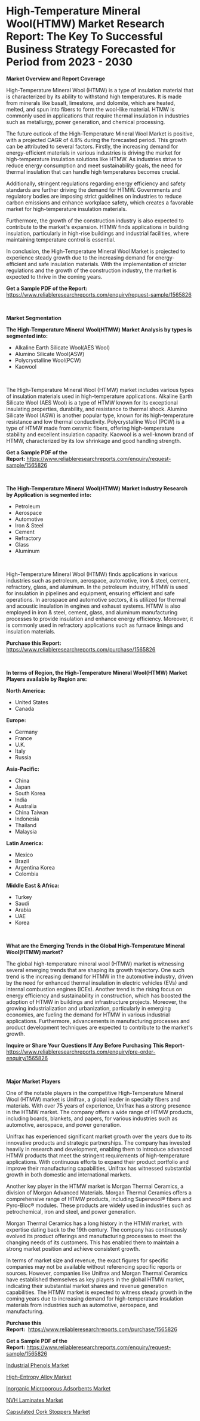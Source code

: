 <p><h1>High-Temperature Mineral Wool(HTMW) Market Research Report: The Key To Successful Business Strategy Forecasted for Period from 2023 - 2030</h1></p><p><strong>Market Overview and Report Coverage</strong></p>
<p><p>High-Temperature Mineral Wool (HTMW) is a type of insulation material that is characterized by its ability to withstand high temperatures. It is made from minerals like basalt, limestone, and dolomite, which are heated, melted, and spun into fibers to form the wool-like material. HTMW is commonly used in applications that require thermal insulation in industries such as metallurgy, power generation, and chemical processing.</p><p>The future outlook of the High-Temperature Mineral Wool Market is positive, with a projected CAGR of 4.8% during the forecasted period. This growth can be attributed to several factors. Firstly, the increasing demand for energy-efficient materials in various industries is driving the market for high-temperature insulation solutions like HTMW. As industries strive to reduce energy consumption and meet sustainability goals, the need for thermal insulation that can handle high temperatures becomes crucial.</p><p>Additionally, stringent regulations regarding energy efficiency and safety standards are further driving the demand for HTMW. Governments and regulatory bodies are imposing strict guidelines on industries to reduce carbon emissions and enhance workplace safety, which creates a favorable market for high-temperature insulation materials.</p><p>Furthermore, the growth of the construction industry is also expected to contribute to the market's expansion. HTMW finds applications in building insulation, particularly in high-rise buildings and industrial facilities, where maintaining temperature control is essential.</p><p>In conclusion, the High-Temperature Mineral Wool Market is projected to experience steady growth due to the increasing demand for energy-efficient and safe insulation materials. With the implementation of stricter regulations and the growth of the construction industry, the market is expected to thrive in the coming years.</p></p>
<p><strong>Get a Sample PDF of the Report:</strong> <a href="https://www.reliableresearchreports.com/enquiry/request-sample/1565826">https://www.reliableresearchreports.com/enquiry/request-sample/1565826</a></p>
<p>&nbsp;</p>
<p><strong>Market Segmentation</strong></p>
<p><strong>The High-Temperature Mineral Wool(HTMW) Market Analysis by types is segmented into:</strong></p>
<p><ul><li>Alkaline Earth Silicate Wool(AES Wool)</li><li>Alumino Silicate Wool(ASW)</li><li>Polycrystalline Wool(PCW)</li><li>Kaowool</li></ul></p>
<p>&nbsp;</p>
<p><p>The High-Temperature Mineral Wool (HTMW) market includes various types of insulation materials used in high-temperature applications. Alkaline Earth Silicate Wool (AES Wool) is a type of HTMW known for its exceptional insulating properties, durability, and resistance to thermal shock. Alumino Silicate Wool (ASW) is another popular type, known for its high-temperature resistance and low thermal conductivity. Polycrystalline Wool (PCW) is a type of HTMW made from ceramic fibers, offering high-temperature stability and excellent insulation capacity. Kaowool is a well-known brand of HTMW, characterized by its low shrinkage and good handling strength.</p></p>
<p><strong>Get a Sample PDF of the Report:</strong>&nbsp;<a href="https://www.reliableresearchreports.com/enquiry/request-sample/1565826">https://www.reliableresearchreports.com/enquiry/request-sample/1565826</a></p>
<p>&nbsp;</p>
<p><strong>The High-Temperature Mineral Wool(HTMW) Market Industry Research by Application is segmented into:</strong></p>
<p><ul><li>Petroleum</li><li>Aerospace</li><li>Automotive</li><li>Iron & Steel</li><li>Cement</li><li>Refractory</li><li>Glass</li><li>Aluminum</li></ul></p>
<p>&nbsp;</p>
<p><p>High-Temperature Mineral Wool (HTMW) finds applications in various industries such as petroleum, aerospace, automotive, iron & steel, cement, refractory, glass, and aluminum. In the petroleum industry, HTMW is used for insulation in pipelines and equipment, ensuring efficient and safe operations. In aerospace and automotive sectors, it is utilized for thermal and acoustic insulation in engines and exhaust systems. HTMW is also employed in iron & steel, cement, glass, and aluminum manufacturing processes to provide insulation and enhance energy efficiency. Moreover, it is commonly used in refractory applications such as furnace linings and insulation materials.</p></p>
<p><strong>Purchase this Report:</strong>&nbsp; <a href="https://www.reliableresearchreports.com/purchase/1565826">https://www.reliableresearchreports.com/purchase/1565826</a></p>
<p>&nbsp;</p>
<p><strong>In terms of Region, the High-Temperature Mineral Wool(HTMW) Market Players available by Region are:</strong></p>
<p>
    <p> <strong> North America: </strong>
        <ul>
            <li>United States</li>
            <li>Canada</li>
        </ul>
        </p> 
    <p> <strong> Europe: </strong>
        <ul>
            <li>Germany</li>
            <li>France</li>
            <li>U.K.</li>
            <li>Italy</li>
            <li>Russia</li>
        </ul>
        </p> 
    <p> <strong> Asia-Pacific: </strong>
        <ul>
            <li>China</li>
            <li>Japan</li>
            <li>South Korea</li>
            <li>India</li>
            <li>Australia</li>
            <li>China Taiwan</li>
            <li>Indonesia</li>
            <li>Thailand</li>
            <li>Malaysia</li>
        </ul>
        </p> 
    <p> <strong> Latin America: </strong>
        <ul>
            <li>Mexico</li>
            <li>Brazil</li>
            <li>Argentina Korea</li>
            <li>Colombia</li>
        </ul>
        </p> 
    <p> <strong> Middle East & Africa: </strong>
        <ul>
            <li>Turkey</li>
            <li>Saudi</li>
            <li>Arabia</li>
            <li>UAE</li>
            <li>Korea</li>
        </ul>
    </p>
    </p>
<p>&nbsp;</p>
<p><strong>What are the Emerging Trends in the Global High-Temperature Mineral Wool(HTMW) market?</strong></p>
<p><p>The global high-temperature mineral wool (HTMW) market is witnessing several emerging trends that are shaping its growth trajectory. One such trend is the increasing demand for HTMW in the automotive industry, driven by the need for enhanced thermal insulation in electric vehicles (EVs) and internal combustion engines (ICEs). Another trend is the rising focus on energy efficiency and sustainability in construction, which has boosted the adoption of HTMW in buildings and infrastructure projects. Moreover, the growing industrialization and urbanization, particularly in emerging economies, are fueling the demand for HTMW in various industrial applications. Furthermore, advancements in manufacturing processes and product development techniques are expected to contribute to the market's growth.</p></p>
<p><strong>Inquire or Share Your Questions If Any Before Purchasing This Report</strong>- <a href="https://www.reliableresearchreports.com/enquiry/pre-order-enquiry/1565826">https://www.reliableresearchreports.com/enquiry/pre-order-enquiry/1565826</a></p>
<p>&nbsp;</p>
<p><strong>Major Market Players</strong></p>
<p><p>One of the notable players in the competitive High-Temperature Mineral Wool (HTMW) market is Unifrax, a global leader in specialty fibers and materials. With over 75 years of experience, Unifrax has a strong presence in the HTMW market. The company offers a wide range of HTMW products, including boards, blankets, and papers, for various industries such as automotive, aerospace, and power generation. </p><p>Unifrax has experienced significant market growth over the years due to its innovative products and strategic partnerships. The company has invested heavily in research and development, enabling them to introduce advanced HTMW products that meet the stringent requirements of high-temperature applications. With continuous efforts to expand their product portfolio and improve their manufacturing capabilities, Unifrax has witnessed substantial growth in both domestic and international markets.</p><p>Another key player in the HTMW market is Morgan Thermal Ceramics, a division of Morgan Advanced Materials. Morgan Thermal Ceramics offers a comprehensive range of HTMW products, including Superwool® fibers and Pyro-Bloc® modules. These products are widely used in industries such as petrochemical, iron and steel, and power generation.</p><p>Morgan Thermal Ceramics has a long history in the HTMW market, with expertise dating back to the 19th century. The company has continuously evolved its product offerings and manufacturing processes to meet the changing needs of its customers. This has enabled them to maintain a strong market position and achieve consistent growth.</p><p>In terms of market size and revenue, the exact figures for specific companies may not be available without referencing specific reports or sources. However, companies like Unifrax and Morgan Thermal Ceramics have established themselves as key players in the global HTMW market, indicating their substantial market shares and revenue generation capabilities. The HTMW market is expected to witness steady growth in the coming years due to increasing demand for high-temperature insulation materials from industries such as automotive, aerospace, and manufacturing.</p></p>
<p><strong>Purchase this Report:</strong>&nbsp;&nbsp;<a href="https://www.reliableresearchreports.com/purchase/1565826">https://www.reliableresearchreports.com/purchase/1565826</a></p>
<p></p>
<p><strong>Get a Sample PDF of the Report:</strong>&nbsp;<a href="https://www.reliableresearchreports.com/enquiry/request-sample/1565826">https://www.reliableresearchreports.com/enquiry/request-sample/1565826</a></p>
<p><p><a href="https://github.com/gdfhhhj/Market-Research-Report-List-2/blob/main/industrial-phenols-market.md">Industrial Phenols Market</a></p><p><a href="https://github.com/sofayahoo2023/Market-Research-Report-List-2/blob/main/high-entropy-alloy-market.md">High-Entropy Alloy Market</a></p><p><a href="https://github.com/gulaimolin/Market-Research-Report-List-1/blob/main/inorganic-microporous-adsorbents-market.md">Inorganic Microporous Adsorbents Market</a></p><p><a href="https://github.com/vimar16th/Market-Research-Report-List-2/blob/main/nvh-laminates-market.md">NVH Laminates Market</a></p><p><a href="https://github.com/luckyshygirl/Market-Research-Report-List-2/blob/main/capsulated-cork-stoppers-market.md">Capsulated Cork Stoppers Market</a></p></p>
